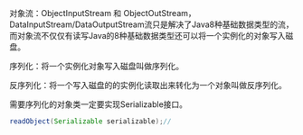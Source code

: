 对象流：ObjectInputStream 和 ObjectOutStream，DataInputStream/DataOutputStream流只是解决了Java8种基础数据类型的流，而对象流不仅仅有读写Java的8种基础数据类型还可以将一个实例化的对象写入磁盘。

序列化：将一个实例化对象写入磁盘叫做序列化。

反序列化：将一个写入磁盘的的实例化读取出来转化为一个对象叫做反序列化。

需要序列化的对象类一定要实现Serializable接口。

```java
readObject(Serializable serializable);//
```

